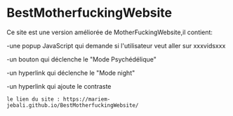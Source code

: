 # BestMotherfuckingWebsite
Ce site est une version améliorée de MotherFuckingWebsite,il contient: 

-une popup JavaScript qui demande si l'utilisateur veut aller sur xxxvidsxxx

-un bouton qui déclenche le "Mode Psychédélique"

-un hyperlink qui déclenche le "Mode night"

-un hyperlink qui ajoute le contraste 

    le lien du site : https://mariem-jebali.github.io/BestMotherfuckingWebsite/
